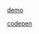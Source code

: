 [demo](https://rawcdn.githack.com/tranvansang/fontawesome-pro/master/index.html)

[codepen](https://codepen.io/tranvansang/pen/VEPLMp)
